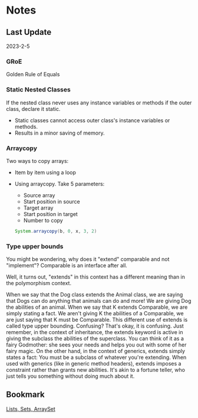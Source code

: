 # Notes

## Last Update

2023-2-5

### GRoE

Golden Rule of Equals

### Static Nested Classes

If the nested class never uses any instance variables or methods if the outer class, declare it static.

- Static classes cannot access outer class's instance variables or methods.
- Results in a minor saving of memory.

### Arraycopy

Two ways to copy arrays:

- Item by item using a loop
- Using arraycopy. Take 5 parameters:
  - Source array
  - Start position in source
  - Target array
  - Start position in target
  - Number to copy

  ```Java
  System.arraycopy(b, 0, x, 3, 2)
  ```

### Type upper bounds

You might be wondering, why does it "extend" comparable and not "implement"? Comparable is an interface after all.

Well, it turns out, "extends" in this context has a different meaning than in the polymorphism context.

When we say that the Dog class extends the Animal class, we are saying that Dogs can do anything that animals can do and more! We are giving Dog the abilities of an animal. When we say that K extends Comparable, we are simply stating a fact. We aren't giving K the abilities of a Comparable, we are just saying that K must be Comparable. This different use of extends is called type upper bounding. Confusing? That's okay, it is confusing. Just remember, in the context of inheritance, the extends keyword is active in giving the subclass the abilities of the superclass. You can think of it as a fairy Godmother: she sees your needs and helps you out with some of her fairy magic. On the other hand, in the context of generics, extends simply states a fact: You must be a subclass of whatever you're extending. When used with generics (like in generic method headers), extends imposes a constraint rather than grants new abilities. It's akin to a fortune teller, who just tells you something without doing much about it.

## Bookmark

[Lists, Sets, ArraySet](https://joshhug.gitbooks.io/hug61b/content/chap6/chap61.html)
